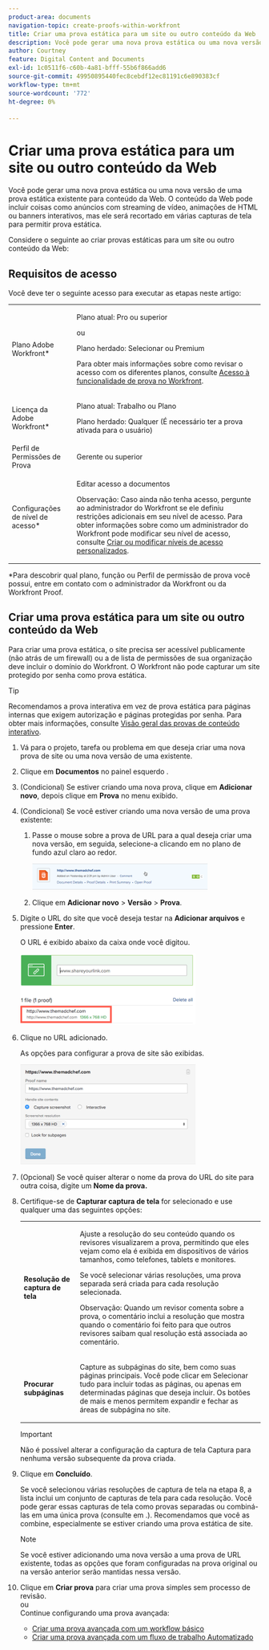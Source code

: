```yaml
---
product-area: documents
navigation-topic: create-proofs-within-workfront
title: Criar uma prova estática para um site ou outro conteúdo da Web
description: Você pode gerar uma nova prova estática ou uma nova versão de uma prova estática existente para conteúdo da Web. O conteúdo da Web pode incluir coisas como anúncios com streaming de vídeo, animações de HTML ou banners interativos, mas ele será recortado em várias capturas de tela para permitir prova estática.
author: Courtney
feature: Digital Content and Documents
exl-id: 1c0511f6-c60b-4a81-bfff-55b6f866add6
source-git-commit: 49950895440fec8cebdf12ec81191c6e890383cf
workflow-type: tm+mt
source-wordcount: '772'
ht-degree: 0%

---
```


# Criar uma prova estática para um site ou outro conteúdo da Web

Você pode gerar uma nova prova estática ou uma nova versão de uma prova estática existente para conteúdo da Web. O conteúdo da Web pode incluir coisas como anúncios com streaming de vídeo, animações de HTML ou banners interativos, mas ele será recortado em várias capturas de tela para permitir prova estática.

Considere o seguinte ao criar provas estáticas para um site ou outro conteúdo da Web:

## Requisitos de acesso

Você deve ter o seguinte acesso para executar as etapas neste artigo:

<table style="table-layout:auto"> 
 <col> 
 <col> 
 <tbody> 
  <tr> 
   <td role="rowheader">Plano Adobe Workfront*</td> 
   <td> <p>Plano atual: Pro ou superior</p> <p>ou</p> <p>Plano herdado: Selecionar ou Premium</p> <p>Para obter mais informações sobre como revisar o acesso com os diferentes planos, consulte <a href="/help/quicksilver/administration-and-setup/manage-workfront/configure-proofing/access-to-proofing-functionality.md" class="MCXref xref">Acesso à funcionalidade de prova no Workfront</a>.</p> </td> 
  </tr> 
  <tr> 
   <td role="rowheader">Licença da Adobe Workfront*</td> 
   <td> <p>Plano atual: Trabalho ou Plano</p> <p>Plano herdado: Qualquer (É necessário ter a prova ativada para o usuário)</p> </td> 
  </tr> 
  <tr> 
   <td role="rowheader">Perfil de Permissões de Prova </td> 
   <td>Gerente ou superior</td> 
  </tr> 
  <tr> 
   <td role="rowheader">Configurações de nível de acesso*</td> 
   <td> <p>Editar acesso a documentos</p> <p>Observação: Caso ainda não tenha acesso, pergunte ao administrador do Workfront se ele definiu restrições adicionais em seu nível de acesso. Para obter informações sobre como um administrador do Workfront pode modificar seu nível de acesso, consulte <a href="../../../administration-and-setup/add-users/configure-and-grant-access/create-modify-access-levels.md" class="MCXref xref">Criar ou modificar níveis de acesso personalizados</a>.</p> </td> 
  </tr> 
 </tbody> 
</table>

&#42;Para descobrir qual plano, função ou Perfil de permissão de prova você possui, entre em contato com o administrador da Workfront ou da Workfront Proof.

## Criar uma prova estática para um site ou outro conteúdo da Web

Para criar uma prova estática, o site precisa ser acessível publicamente (não atrás de um firewall) ou a  de lista de permissões de sua organização deve incluir o domínio do Workfront. O Workfront não pode capturar um site protegido por senha como prova estática.

>[!TIP]
>
>Recomendamos a prova interativa em vez de prova estática para páginas internas que exigem autorização e páginas protegidas por senha. Para obter mais informações, consulte [Visão geral das provas de conteúdo interativo](../../../review-and-approve-work/proofing/proofing-overview/interactive-content-proofs.md).

1. Vá para o projeto, tarefa ou problema em que deseja criar uma nova prova de site ou uma nova versão de uma existente.
1. Clique em **Documentos** no painel esquerdo .
1. (Condicional) Se estiver criando uma nova prova, clique em **Adicionar novo**, depois clique em **Prova** no menu exibido.
1. (Condicional) Se você estiver criando uma nova versão de uma prova existente:

   1. Passe o mouse sobre a prova de URL para a qual deseja criar uma nova versão, em seguida, selecione-a clicando em no plano de fundo azul claro ao redor.

      ![Select_proof_by_selection_light_blue_background.png](assets/select-proof-by-selecting-light-blue-background-350x52.png)

   1. Clique em **Adicionar novo** > **Versão** > **Prova**.

1. Digite o URL do site que você deseja testar na **Adicionar arquivos** e pressione **Enter**.

   O URL é exibido abaixo da caixa onde você digitou.

   ![](assets/url-name-appears-below-350x142.png)

1. Clique no URL adicionado.

   As opções para configurar a prova de site são exibidas.

   ![](assets/interactive-proof-radio-btn-area-350x199.png)

1. (Opcional) Se você quiser alterar o nome da prova do URL do site para outra coisa, digite um **Nome da prova.**
1. Certifique-se de **Capturar captura de tela** for selecionado e use qualquer uma das seguintes opções:

   <table style="table-layout:auto"> 
    <col> 
    <col> 
    <tbody> 
     <tr> 
      <td role="rowheader"><strong>Resolução de captura de tela</strong> </td> 
      <td> <p>Ajuste a resolução do seu conteúdo quando os revisores visualizarem a prova, permitindo que eles vejam como ela é exibida em dispositivos de vários tamanhos, como telefones, tablets e monitores.</p> <p>Se você selecionar várias resoluções, uma prova separada será criada para cada resolução selecionada.</p> <p>Observação: Quando um revisor comenta sobre a prova, o comentário inclui a resolução que mostra quando o comentário foi feito para que outros revisores saibam qual resolução está associada ao comentário. </p> </td> 
     </tr> 
     <tr> 
      <td role="rowheader"><strong>Procurar subpáginas</strong> </td> 
      <td> <p>Capture as subpáginas do site, bem como suas páginas principais. Você pode clicar em Selecionar tudo para incluir todas as páginas, ou apenas em determinadas páginas que deseja incluir. Os botões de mais e menos permitem expandir e fechar as áreas de subpágina no site.</p> </td> 
     </tr> 
    </tbody> 
   </table>

   >[!IMPORTANT]
   >
   >Não é possível alterar a configuração da captura de tela Captura para nenhuma versão subsequente da prova criada.

1. Clique em **Concluído**.

   Se você selecionou várias resoluções de captura de tela na etapa 8, a lista inclui um conjunto de capturas de tela para cada resolução. Você pode gerar essas capturas de tela como provas separadas ou combiná-las em uma única prova (consulte em .). Recomendamos que você as combine, especialmente se estiver criando uma prova estática de site.

   >[!NOTE]
   >
   >Se você estiver adicionando uma nova versão a uma prova de URL existente, todas as opções que foram configuradas na prova original ou na versão anterior serão mantidas nessa versão.

1. Clique em **Criar prova** para criar uma prova simples sem processo de revisão.\
   ou\
   Continue configurando uma prova avançada:

   * [Criar uma prova avançada com um workflow básico](../../../review-and-approve-work/proofing/creating-proofs-within-workfront/configure-basic-proof-workflow.md)
   * [Criar uma prova avançada com um fluxo de trabalho Automatizado](../../../review-and-approve-work/proofing/creating-proofs-within-workfront/create-automated-proof-workflow.md)
